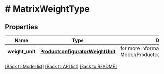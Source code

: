 # # MatrixWeightType


## Properties 


Name | Type | Description | Notes
------------ | ------------- | ------------- | -------------
**weight_unit**| [**ProductconfiguratorWeightUnit**](ProductconfiguratorWeightUnit.md) |  for more information please, see Model/ProductconfiguratorWeightUnit.php  | [optional]


[[Back to Model list]](../../README.md#models) [[Back to API list]](../../README.md#endpoints) [[Back to README]](../../README.md)


